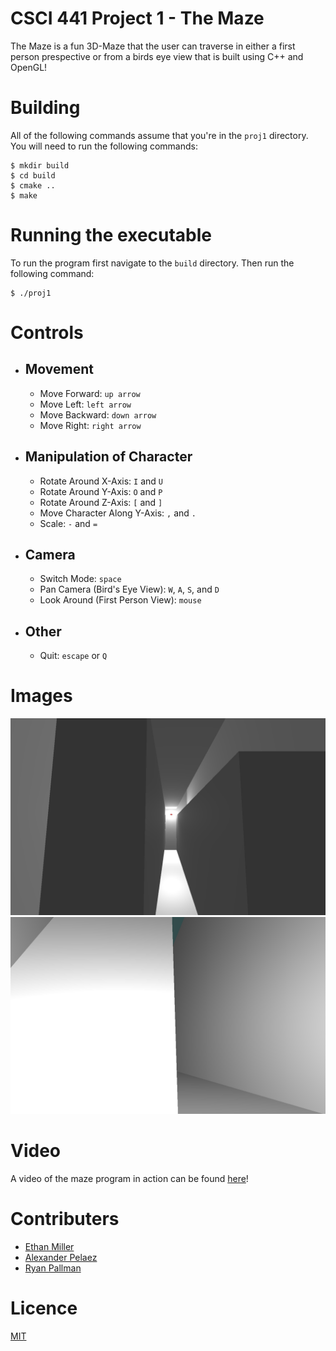 # CSCI 441 Project 1 - The Maze
The Maze is a fun 3D-Maze that the user can traverse in either a first person prespective or from a birds eye view that is built using C++ and OpenGL!


# Building
All of the following commands assume that you're in the `proj1` directory. You will need to run the following commands:

    $ mkdir build
    $ cd build
    $ cmake ..
    $ make

# Running the executable
To run the program first navigate to the `build` directory. Then run the following command:

    $ ./proj1

# Controls
* ## Movement
  * Move Forward: `up arrow`
  * Move Left: `left arrow`
  * Move Backward: `down arrow`
  * Move Right: `right arrow`
* ## Manipulation of Character
  * Rotate Around X-Axis: `I` and `U`
  * Rotate Around Y-Axis: `O` and `P`
  * Rotate Around Z-Axis: `[` and `]`
  * Move Character Along Y-Axis: `,` and `.`
  * Scale: `-` and `=`
* ## Camera
  * Switch Mode: `space`
  * Pan Camera (Bird's Eye View): `W`, `A`, `S`, and `D`
  * Look Around (First Person View): `mouse`
* ## Other
  * Quit: `escape` or `Q`

# Images
![birdsEye.png](./images/birdsEye.png)
![firstPerson.png](./images/firstPerson.png)

# Video
A video of the maze program in action can be found [here](https://www.youtube.com/watch?v=yoXPKvwuuR8&feature=youtu.be)!

# Contributers
* [Ethan Miller](https://github.com/EthanMiller2)
* [Alexander Pelaez](https://github.com/AlexPelaez)
* [Ryan Pallman](https://github.com/cookieman768)

# Licence
[MIT](LICENSE)
